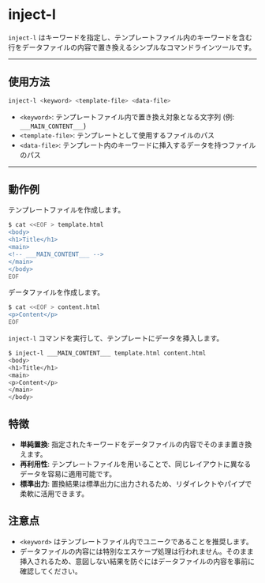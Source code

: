 # inject-l

`inject-l` はキーワードを指定し、テンプレートファイル内のキーワードを含む行をデータファイルの内容で置き換えるシンプルなコマンドラインツールです。

---

## 使用方法

```sh
inject-l <keyword> <template-file> <data-file>
```

- `<keyword>`: テンプレートファイル内で置き換え対象となる文字列 (例: `___MAIN_CONTENT___`)
- `<template-file>`: テンプレートとして使用するファイルのパス
- `<data-file>`: テンプレート内のキーワードに挿入するデータを持つファイルのパス

---

## 動作例

テンプレートファイルを作成します。

```sh
$ cat <<EOF > template.html
<body>
<h1>Title</h1>
<main>
<!-- ___MAIN_CONTENT___ -->
</main>
</body>
EOF
```

データファイルを作成します。

```sh
$ cat <<EOF > content.html
<p>Content</p>
EOF
```

`inject-l` コマンドを実行して、テンプレートにデータを挿入します。

```sh
$ inject-l ___MAIN_CONTENT___ template.html content.html
<body>
<h1>Title</h1>
<main>
<p>Content</p>
</main>
</body>
```

## 特徴

- **単純置換**: 指定されたキーワードをデータファイルの内容でそのまま置き換えます。
- **再利用性**: テンプレートファイルを用いることで、同じレイアウトに異なるデータを容易に適用可能です。
- **標準出力**: 置換結果は標準出力に出力されるため、リダイレクトやパイプで柔軟に活用できます。

## 注意点

- `<keyword>` はテンプレートファイル内でユニークであることを推奨します。
- データファイルの内容には特別なエスケープ処理は行われません。そのまま挿入されるため、意図しない結果を防ぐにはデータファイルの内容を事前に確認してください。

